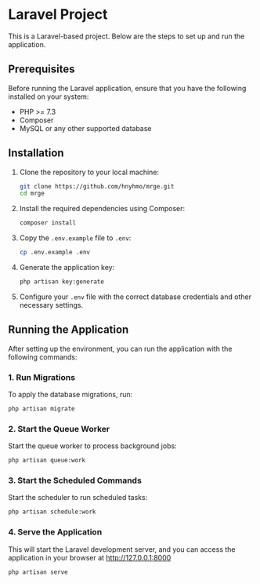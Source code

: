 # Laravel Project

This is a Laravel-based project. Below are the steps to set up and run the application.

## Prerequisites

Before running the Laravel application, ensure that you have the following installed on your system:

- PHP >= 7.3
- Composer
- MySQL or any other supported database

## Installation

1. Clone the repository to your local machine:
    ```bash
    git clone https://github.com/hnyhmo/mrge.git
    cd mrge
    ```

2. Install the required dependencies using Composer:
    ```bash
    composer install
    ```

3. Copy the `.env.example` file to `.env`:
    ```bash
    cp .env.example .env
    ```

4. Generate the application key:
    ```bash
    php artisan key:generate
    ```

5. Configure your `.env` file with the correct database credentials and other necessary settings.

## Running the Application

After setting up the environment, you can run the application with the following commands:

### 1. Run Migrations
To apply the database migrations, run:
```bash
php artisan migrate
```

### 2. Start the Queue Worker
Start the queue worker to process background jobs:
```bash
php artisan queue:work
```

### 3. Start the Scheduled Commands
Start the scheduler to run scheduled tasks:
```bash
php artisan schedule:work
```

### 4. Serve the Application
This will start the Laravel development server, and you can access the application in your browser at http://127.0.0.1:8000
```bash
php artisan serve
```
